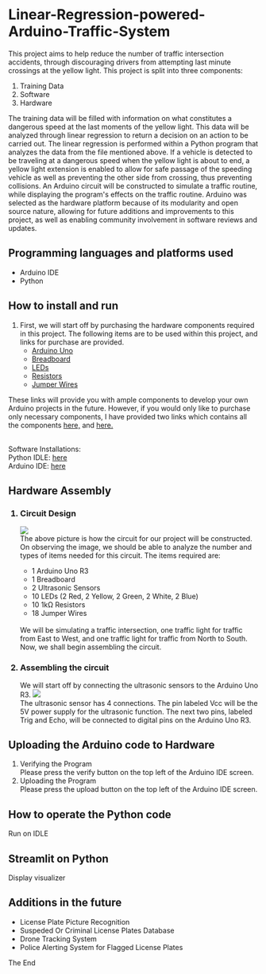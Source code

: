 # Linear-Regression-powered-Arduino-Traffic-System
This project aims to help reduce the number of traffic intersection accidents, through discouraging drivers from attempting last minute crossings at the yellow light. This project is split into three components:
<ol>
<li>
Training Data
</li>
<li>
Software
</li>
<li>
Hardware
</li>
</ol>
The training data will be filled with information on what constitutes a dangerous speed at the last moments of the yellow light. This data will be analyzed through linear regression to return a decision on an action to be carried out. The linear regression is performed within a Python program that analyzes the data from the file mentioned above. If a vehicle is detected to be traveling at a dangerous speed when the yellow light is about to end, a yellow light extension is enabled to allow for safe passage of the speeding vehicle as well as preventing the other side from crossing, thus preventing collisions. An Arduino circuit will be constructed to simulate a traffic routine, while displaying the program's effects on the traffic routine. Arduino was selected as the hardware platform because of its modularity and open source nature, allowing for future additions and improvements to this project, as well as enabling community involvement in software reviews and updates.

## Programming languages and platforms used
<ul>
<li>
Arduino IDE
</li>
<li>
Python  
</li>
</ul>

## How to install and run
<ol>
  <li>
    First, we will start off by purchasing the hardware components required in this project. The following items are to be used within this project, and links for purchase are provided.
    <ul>
      <li>
        <a href="https://www.amazon.com/ATmega328P-Arduino-Compatible-Arduino-Voltage-Compatible/dp/B0CNH9D8VJ/ref=sr_1_5?crid=301KQH9GG8JPD&dib=eyJ2IjoiMSJ9.MazmhFfn-DF8W5oyX_S-tMmyamo23ZnK5izmXEoY4SOfPqgwi8JSG4-FEPokno20LZv03zfQbFBrypHp7Um6U6mwDdOrOkMl2Ac6f2FPei99js0rVjgCa9FqnsxgtiAH-d4-L6BTfAUsJKq2F09z6IARVX2FcwoUSJo4dWlLtuxf32HjaWEx9zM3BN8psAVWZdx-PVEN9n_1cSUszzuojIrZqbJ-CraA9VLVmE6XM4t5oxSxRSavowwq8OhPbTkqh5dMokyiav3mesFF8fyUeoeh_tgq3AEitnEVD0ZZE2k.t2Hit73Zz3B-NPn_m05W4vKW-4jQRrRoKmpqbqZZaUw&dib_tag=se&keywords=arduino+uno+r3&qid=1716607435&s=electronics&sprefix=arduino+uno+r3%2Celectronics%2C217&sr=1-5">Arduino Uno</a>
      </li>
      <li>
        <a href="https://www.amazon.com/DEYUE-breadboard-Set-Prototype-Board/dp/B07LFD4LT6/ref=sr_1_3?crid=24ZV8GYXJCE5X&dib=eyJ2IjoiMSJ9.0XjhQpvsxVGvVwki4XDjTdziZtM7NtJzJKlf3z7Il1QmzRSz_j9yeoNHP2hXpFnmgeCc4MOwWlHv2ezk8d1UJuR5fH1-r-5-Q2f62ZiWHZz8mkZT27zlzVrO9uzGhQ1HCKFJpLOUruIqnFm-ZAPDkOTnRmZCbFvzN_L5GNxmUIXYXelAoI3YuUMhzgI9-B3D3ZKmKurZ67hhL97GEwuQRUQbhUPHR__oj6UCzMjmDsM.jK8x94-HZKVr9tUCIAAljNYZijbNrj7ZmfLcmO_7AGg&dib_tag=se&keywords=breadboard&qid=1717022815&sprefix=breadboard%2Caps%2C105&sr=8-3">Breadboard</a>
      </li>
      <li>
        <a href="https://www.amazon.com/MCIGICM-Circuit-Assorted-Science-Experiment/dp/B07PG84V17/ref=sr_1_3?dib=eyJ2IjoiMSJ9.b7ufUOS8MkW6Hm7aEmixGNbvN1ezApUaqucbPDD4HeBIzkA25YUIp5ZJJtzq8H9E9bTt3kPL8sVLBKUkVO8OdIYjwy73Q2Wu_cA3pTsKAZRSkMsvVRVd72OEFWMeK2EZiuMQ9TjT3A6DC63Unc4hQ5gkXPYISbbpKzKYiwy_E9yCHqWiUMTyWRbTZzIWk0hSPkRury-qObKYuiLQHOty-nGZwNI6WtHQo45LcWqt0Lo.UoAm4TrwEVEGWTLQbBMnPAa8sU4yNN58YdN0Nq0zAt0&dib_tag=se&keywords=led%2Barduino&qid=1716771681&sr=8-3&th=1">LEDs</a>
      </li>
      <li>
        <a href="https://www.amazon.com/Resistors-Assortment-Tolerance-Excellently-Breadboards/dp/B07D2Z45CG/ref=sr_1_3?crid=HVZ7MF2HYZ48&dib=eyJ2IjoiMSJ9.NkKUS8ov2i3GlBJLPLMMHxZ9Q0psaPXkJQdAAbDEu3Xvqn_2_5a1KLkVUcKNSCmVywiPR-9bcmGI-QbR7JHrIL7XKWFfNHluUqIr_zBHzUfCTM0l98KgN1h06mLgwMzPJchhbsJVoplyDk89IboM16xaVGHA1Dgea768HupZKXv9xmN1flPdSTRq6irSuyUdk259XjwRJuomsplNw2XdI8ESU6JF73ythoQHTA_HIr4._iicuXApAkztkvDy8owN4ImVy5ZUfFEpMKf-psij17g&dib_tag=se&keywords=arduino+resistors&qid=1716771842&sprefix=arduino+resistors%2Caps%2C109&sr=8-3">Resistors</a>
      </li>
      <li>
        <a href="https://www.amazon.com/Elegoo-EL-CP-004-Multicolored-Breadboard-arduino/dp/B01EV70C78/ref=sr_1_3?crid=22L7ZG39IF9BB&dib=eyJ2IjoiMSJ9.tjHxIQLJsk16_0YVtUGN6aqwkJL6hCuidHoQKI-5vjtAbcUgEXc1QlyA-u9wgMq1wuzWBSEktVpkES_WXYoLPKRPeoMZ_ocMmyMZL_sAF84FFbZk8OarpZdLajR7eha1KoReeCWebPvBNv8hagoolVYMz6imh2GBju0rQ8QLSeyEGFQE3olMW6EqxuKdR_hIx4MhjoehNI22LmQq7FYTAxrBJJ_QlHhBXnhGHD9UCZOjtee6UPo-YzjBOFwrYXAnypPAtpI1hQSLdbE84a0u6ISHnYanqEkiDLU1S_WCl_k.jAdH5ExcokVXXo2SExEjZaqlWRyIHHUh5MycKXGlN3M&dib_tag=se&keywords=arduino+jumper+wires&qid=1716771996&s=electronics&sprefix=arduino+jumper+wires%2Celectronics%2C103&sr=1-3">Jumper Wires</a>
      </li>
    </ul>
  </li>
</ol>
These links will provide you with ample components to develop your own Arduino projects in the future. However, if you would only like to purchase only necessary components, I have provided two links which contains all the components <a href="https://www.amazon.com/ELEGOO-Starter-Tutorial-Compatible-Official/dp/B01DGD2GAO/ref=sr_1_6?crid=3HA2POT1HH3K8&dib=eyJ2IjoiMSJ9.3XHFL9OmzekFEUMRY5K2AiEfMKfKczWMZNuDBQjgbkdbusYGfNhLUab0ubEPpN2CLsRSw-cRDL4_KULt7OIQZDNIjd2qcE4-ZQxq7dEa6P8d0hv6g6nh9UwNwThDrS_mpLJVi3FaPxS7abQoR5vm1FJrcUsBoiRS7KjxF8tXK1E_BOcy5YTbJ7aT51VNsrbJSMBVe9jn7s0tVkjgiJHSKgTGALyGoVERbPqtfToR94I.3bnUYphXJdK9_Z7VPmYoaUG20kAgZY4alalE7r7ELxU&dib_tag=se&keywords=arduino+set&qid=1717023169&sprefix=arduino+set%2Caps%2C94&sr=8-6">here,</a> and <a href="https://www.amazon.com/WWZMDiB-HC-SR04-Ultrasonic-Distance-Measuring/dp/B0B1MJJLJP/ref=sr_1_4?crid=CM0CMPV2T2XB&dib=eyJ2IjoiMSJ9.E2SIkElJhtFWCJCHL5Q6YwwtxyRhETnroFHfs4vAAJODiudL5DQ5XWsGLO8SrIjE0JxzpGDVqTVQ1FoTTNDt5ypj1E1RjN3u0jCxepAAUDaZ2wISH9mwi1WyMutVsjsnBkZaNNhML0sVAGAq60QrYva7RS5xVlqkWqdUxB8uvGKKBdLYVTm4wGW1LOG6YB8zPKREUQlLvSuZoGjnAnR7OBhxXAZBVeKiLwFI33_dLE07kxqh5c5ikTs7o7z9yJG2mIEZUlMC1GL_3C4ON95tK140rRLV9TB0aALvfzprx7A.ZeX_KoRGiA3zarfbFBxXYorY068Lf4EB-m2S0UGTgpA&dib_tag=se&keywords=arduino+ultrasonic&qid=1717023250&sprefix=%2Caps%2C116&sr=8-4">here.</a><br><br>

Software Installations:<br>
Python IDLE: <a href="https://www.python.org/downloads/">here</a><br>
Arduino IDE: <a href="https://www.arduino.cc/en/software">here</a>

## Hardware Assembly
<ol>
  <h3><li>Circuit Design</li></h3>
     <img src="https://github.com/Khant-Khine/Linear-Regression-powered-Arduino-Traffic-System/assets/155600182/3e85be32-5e0f-470b-984e-01f715013973"><br>
  The above picture is how the circuit for our project will be constructed. On observing the image, we should be able to analyze the number and types of items needed for this circuit. The items required are:
  <ul>
    <li>1 Arduino Uno R3</li>
    <li>1 Breadboard</li>
    <li>2 Ultrasonic Sensors</li>
    <li>10 LEDs (2 Red, 2 Yellow, 2 Green, 2 White, 2 Blue)</li>
    <li>10 1kΩ Resistors</li>
    <li>18 Jumper Wires</li>
  </ul>
  <br>
  We will be simulating a traffic intersection, one traffic light for traffic from East to West, and one traffic light for traffic from North to South. Now, we shall begin assembling the circuit.<br>
  <h3><li>Assembling the circuit</li></h3>
  We will start off by connecting the ultrasonic sensors to the Arduino Uno R3.
  <img src="https://github.com/Khant-Khine/Linear-Regression-powered-Arduino-Traffic-System/assets/155600182/19e2467f-3d45-415c-b969-442d8539af59">
  <br>
  The ultrasonic sensor has 4 connections. The pin labeled Vcc will be the 5V power supply for the ultrasonic function. The next two pins, labeled Trig and Echo, will be connected to digital pins on the Arduino Uno R3. 
</ol>

## Uploading the Arduino code to Hardware
<ol>
  <li>Verifying the Program</li>
  Please press the verify button on the top left of the Arduino IDE screen.
  <li>Uploading the Program</li>
  Please press the upload button on the top left of the Arduino IDE screen.
</ol>

## How to operate the Python code
Run on IDLE

## Streamlit on Python
Display visualizer

## Additions in the future
<ul>
  <li>License Plate Picture Recognition</li>
  <li>Suspeded Or Criminal License Plates Database</li>
  <li>Drone Tracking System</li>
  <li>Police Alerting System for Flagged License Plates</li>
</ul>
The End
